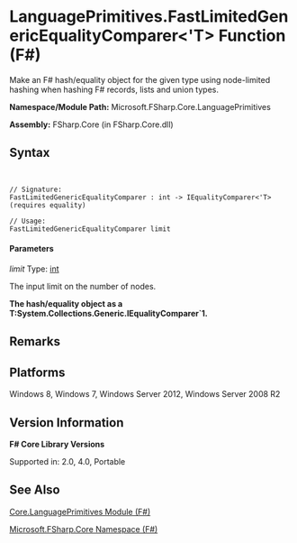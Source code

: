 # LanguagePrimitives.FastLimitedGenericEqualityComparer<'T> Function (F#)

Make an F# hash/equality object for the given type using node-limited hashing when hashing F# records, lists and union types.

**Namespace/Module Path:** Microsoft.FSharp.Core.LanguagePrimitives

**Assembly:** FSharp.Core (in FSharp.Core.dll)


## Syntax


```


// Signature:
FastLimitedGenericEqualityComparer : int -> IEqualityComparer<'T> (requires equality)

// Usage:
FastLimitedGenericEqualityComparer limit

```



#### Parameters
*limit*
Type: [int](http://msdn.microsoft.com/en-us/library/025d5455-3622-4ea5-9573-3ecbd4ee1375)


The input limit on the number of nodes.



**The hash/equality object as a T:System.Collections.Generic.IEqualityComparer&#96;1.**
## Remarks

## Platforms
Windows 8, Windows 7, Windows Server 2012, Windows Server 2008 R2


## Version Information
**F# Core Library Versions**

Supported in: 2.0, 4.0, Portable




## See Also
[Core.LanguagePrimitives Module &#40;F&#35;&#41;](Core.LanguagePrimitives+Module+%28FSharp%29.md)

[Microsoft.FSharp.Core Namespace &#40;F&#35;&#41;](Microsoft.FSharp.Core+Namespace+%28FSharp%29.md)

